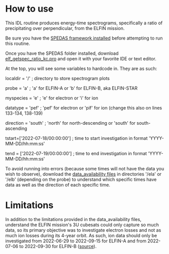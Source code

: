 # How to use
This IDL routine produces energy-time spectrograms, specifically a ratio of precipitating over perpendicular, from the ELFIN mission.

Be sure you have the [SPEDAS framework installed]([url](http://spedas.org/wiki/index.php?title=Downloads_and_Installation)) before attempting to run this routine.

Once you have the SPEDAS folder installed, download [elf_getspec_ratio_kc.pro]([url](https://github.com/kchen3490/elf-getspec-ratio/blob/main/elf_getspec_ratio_kc.pro)) and open it with your favorite IDE or text editor.


At the top, you will see some variables to hardcode in. They are as such:

localdir = '/'			; directory to store spectrogram plots

probe = 'a'			; 'a' for ELFIN-A or 'b' for ELFIN-B, aka ELFIN-STAR

myspecies = 'e'			; 'e' for electron or 'i' for ion

datatype = 'pef'		; 'pef' for electron or 'pif' for ion (change this also on lines 133-134, 138-139)

direction = 'south'		; 'north' for north-descending or 'south' for south-ascending

tstart=['2022-07-18/00:00:00']	; time to start investigation in format 'YYYY-MM-DD/hh:mm:ss'

tend = ['2022-07-19/00:00:00']	; time to end investigation in format 'YYYY-MM-DD/hh:mm:ss'


To avoid running into errors (because some times will not have the data you wish to observe), download the [data_availability files]([url](https://data.elfin.ucla.edu/ela/data_availability/)) in directories '/ela' or '/elb' (depending on the probe) to understand which specific times have data as well as the direction of each specific time.

# Limitations
In addition to the limitations provided in the data_availability files, understand the ELFIN mission's 3U cubesats could only capture so much data, so its primary objective was to investigate electron losses and not as much ion losses during its 4-year orbit. As such, ion data should only be investigated from 2022-06-29 to 2022-09-15 for ELFIN-A and from 2022-07-06 to 2022-09-30 for ELFIN-B ([source]([url](https://elfin.igpp.ucla.edu/data-notes))).

